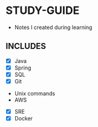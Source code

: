 # STUDY-GUIDE

- Notes I created during learning

## INCLUDES

- [x] Java
- [x] Spring
- [x] SQL
- [x] Git
- Unix commands
- AWS
- [x] SRE
- [x] Docker
